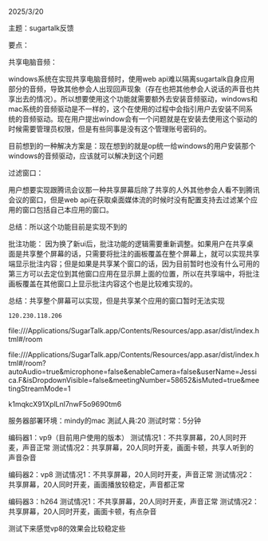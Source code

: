 2025/3/20

主题：sugartalk反馈

要点：

共享电脑音频：

windows系统在实现共享电脑音频时，使用web api难以隔离sugartalk自身应用部分的音频，导致其他参会人出现回声现象（存在也把其他参会人说话的声音也共享出去的情况）。所以想要使用这个功能就需要额外去安装音频驱动，windows和mac系统的音频驱动是不一样的，这个在使用的过程中会指引用户去安装不同系统的音频驱动。现在用户提出window会有一个问题就是在安装去使用这个驱动的时候需要管理员权限，但是有些同事是没有这个管理账号密码的。

目前想到的一种解决方案是：现在想到的就是op统一给windows的用户安装那个windows的音频驱动，应该就可以解决到这个问题



过滤窗口：

用户想要实现跟腾讯会议那一种共享屏幕后除了共享的人外其他参会人看不到腾讯会议的窗口，但是web api在获取桌面媒体流的时候时没有配置支持去过滤某个应用的窗口包括自己本应用的窗口。

总结：所以这个功能目前是实现不到的



批注功能：
因为换了新ui后，批注功能的逻辑需要重新调整。如果用户在共享桌面是共享整个屏幕的话，只需要将批注的画板覆盖在整个屏幕上，就可以实现共享端显示批注内容；但是如果是共享某个窗口的话，因为目前暂时也没有什么可用的第三方可以去定位到其他窗口应用在显示屏上面的位置，所以在共享端中，将批注画板覆盖在其他窗口上显示批注内容这个也是比较难实现的。

总结：共享整个屏幕可以实现，但是共享某个应用的窗口暂时无法实现





```
120.230.118.206
```

file:///Applications/SugarTalk.app/Contents/Resources/app.asar/dist/index.html#/room

file:///Applications/SugarTalk.app/Contents/Resources/app.asar/dist/index.html#/room?autoAudio=true&microphone=false&enableCamera=false&userName=Jessica.F&isDropdownVisible=false&meetingNumber=58652&isMuted=true&meetingStreamMode=1

k1mqkcX91XplLnl7nwF5o9690tm6



服务器部署环境：mindy的mac
測試人員:20
测试时常：5分钟

编码器1：vp9（目前用户使用的版本）
测试情况1：不共享屏幕，20人同时开麦，声音正常
测试情况2：共享屏幕，20人同时开麦，画面卡顿，共享人听到的声音杂音

编码器2：vp8
测试情况1：不共享屏幕，20人同时开麦，声音正常
测试情况2：共享屏幕，20人同时开麦，画面播放较稳定，声音都正常

编码器3：h264
测试情况1：不共享屏幕，20人同时开麦，声音正常
测试情况2：共享屏幕，20人同时开麦，画面卡顿，有点杂音

测试下来感觉vp8的效果会比较稳定些

